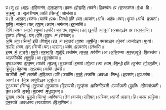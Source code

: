 

  
प्र।सु।वः॒।आ॒पः॒।म॒हि॒मान॑म्।उ॒त्ऽत॒मम्।का॒रुः।वो॒चा॒ति॒।सद॑ने।वि॒वस्व॑तः।प्र।स॒प्तऽस॑प्त।त्रे॒धा।हि।च॒क्र॒मुः।प्र।सृत्व॑रीणाम्।अति॑।सिन्धुः॑।ओज॑सा॥  
प्र।ते॒।अ॒र॒द॒त्।वरु॑णः।यात॑वे।प॒थः।सिन्धो॒ इति॑।यत्।वाजा॑न्।अ॒भि।अद्र॑वः।त्वम्।भूम्याः॑।अधि॑।प्र॒ऽवता॑।या॒सि॒।सानु॑ना।यत्।ए॒षा॒म्।अग्र॑म्।जग॑ताम्।इ॒र॒ज्यसि॑॥  
दि॒वि।स्व॒नः।य॒त॒ते॒।भूम्या॑।उ॒परि॑।अ॒न॒न्तम्।शुष्म॑म्।उत्।इ॒य॒र्ति॒।भा॒नुना॑।अ॒भ्रात्ऽइ॑व।प्र।स्त॒न॒य॒न्ति॒।वृ॒ष्टयः॑।सिन्धुः॑।यत्।एति॑।वृ॒ष॒भः।न।रोरु॑वत्॥  
अ॒भि।त्वा॒।सिन्धो॒ इति॑।शिशु॑म्।इत्।न।मा॒तरः॑।वा॒श्राः।अ॒र्ष॒न्ति॒।पय॑साऽइव।धे॒नवः॑।राजा॑ऽइव।युध्वा॑।न॒य॒सि॒।त्वम्।इत्।सिचौ॑।यत्।आ॒सा॒म्।अग्र॑म्।प्र॒ऽवता॑म्।इन॑क्षसि॥  
इ॒मम्।मे॒।ग॒ङ्गे॒।य॒मु॒ने॒।स॒र॒स्व॒ति॒।शुतु॑द्रि।स्तोम॑म्।स॒च॒त॒।परु॑ष्णि।आ।अ॒सि॒क्न्या।म॒रु॒त्ऽवृ॒धे॒।वि॒तस्त॑या।आज्र्जी॑कीये।शृ॒णु॒हि।आ।सु॒ऽसोम॑या॥  
तृ॒ष्टऽअ॑मया।प्र॒थ॒मम्।यात॑वे।स॒ऽजूः।सु॒ऽसर्त्वा॑।र॒सया॑।श्वे॒त्या।त्या।त्वम्।सि॒न्धो॒ इति॑।कुभ॑या।गो॒ऽम॒तीम्।क्रुमु॑म्।मे॒ह॒त्न्वा।स॒ऽरथ॑म्।याभिः॑।ईय॑से॥  
ऋजी॑ती।एनी॑।रुश॑ती।म॒हि॒ऽत्वा।परि॑।ज्रयां॑सि।भ॒र॒ते॒।रजां॑सि।अद॑ब्धा।सिन्धुः॑।अ॒पसा॑म्।अ॒पःऽत॑मा।अश्वा॑।न।चि॒त्रा।वपु॑षीऽइव।द॒र्श॒ता॥  
सु॒ऽअश्वा॑।सिन्धुः॑।सु॒ऽरथा॑।सु॒ऽवासाः॑।हि॒र॒ण्ययी॑।सुऽकृ॑ता।वा॒जिनी॑ऽवती।ऊर्णा॑ऽवती।यु॒व॒तिः।सी॒लमा॑ऽवती।उ॒त।अधि॑।व॒स्ते॒।सु॒ऽभगा॑।म॒धु॒ऽवृध॑म्॥  
सु॒खम्।रथ॑म्।यु॒यु॒जे॒।सिन्धुः॑।अ॒श्विन॑म्।तेन॑।वाज॑म्।स॒नि॒ष॒त्।अ॒स्मिन्।आ॒जौ।म॒हान्।हि।अ॒स्य॒।म॒हि॒मा।प॒न॒स्यते॑।अद॑ब्धस्य।स्वऽय॑शसः।वि॒ऽर॒प्शिनः॑॥  
